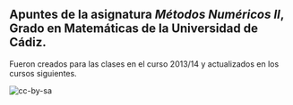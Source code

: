 ## Apuntes de la asignatura *Métodos Numéricos II*, Grado en Matemáticas de la Universidad de Cádiz.

Fueron creados para las clases en el curso 2013/14 y actualizados en los cursos siguientes.

![cc-by-sa](cc-by-sa.png)
